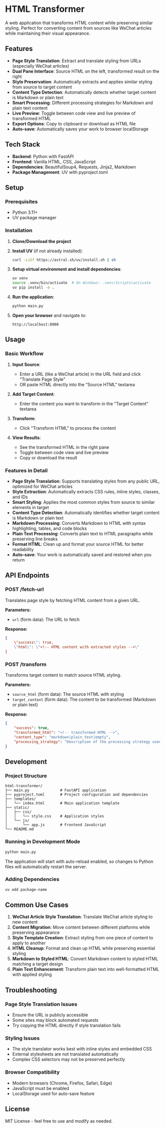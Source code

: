# HTML Transformer

A web application that transforms HTML content while preserving similar styling. Perfect for converting content from sources like WeChat articles while maintaining their visual appearance.

## Features

- **Page Style Translation**: Extract and translate styling from URLs (especially WeChat articles)
- **Dual Pane Interface**: Source HTML on the left, transformed result on the right
- **Style Preservation**: Automatically extracts and applies similar styling from source to target content
- **Content Type Detection**: Automatically detects whether target content is Markdown or plain text
- **Smart Processing**: Different processing strategies for Markdown and plain text content
- **Live Preview**: Toggle between code view and live preview of transformed HTML
- **Export Options**: Copy to clipboard or download as HTML file
- **Auto-save**: Automatically saves your work to browser localStorage

## Tech Stack

- **Backend**: Python with FastAPI
- **Frontend**: Vanilla HTML, CSS, JavaScript
- **Dependencies**: BeautifulSoup4, Requests, Jinja2, Markdown
- **Package Management**: UV with pyproject.toml

## Setup

### Prerequisites
- Python 3.11+
- UV package manager

### Installation

1. **Clone/Download the project**

2. **Install UV** (if not already installed):
   ```bash
   curl -LsSf https://astral.sh/uv/install.sh | sh
   ```

3. **Setup virtual environment and install dependencies**:
   ```bash
   uv venv
   source .venv/bin/activate  # On Windows: .venv\Scripts\activate
   uv pip install -e .
   ```

4. **Run the application**:
   ```bash
   python main.py
   ```

5. **Open your browser** and navigate to:
   ```
   http://localhost:8000
   ```

## Usage

### Basic Workflow

1. **Input Source**: 
   - Enter a URL (like a WeChat article) in the URL field and click \"Translate Page Style\"
   - OR paste HTML directly into the \"Source HTML\" textarea

2. **Add Target Content**: 
   - Enter the content you want to transform in the "Target Content" textarea

3. **Transform**: 
   - Click "Transform HTML" to process the content

4. **View Results**: 
   - See the transformed HTML in the right pane
   - Toggle between code view and live preview
   - Copy or download the result

### Features in Detail

- **Page Style Translation**: Supports translating styles from any public URL, optimized for WeChat articles
- **Style Extraction**: Automatically extracts CSS rules, inline styles, classes, and IDs
- **Smart Styling**: Applies the most common styles from source to similar elements in target
- **Content Type Detection**: Automatically identifies whether target content is Markdown or plain text
- **Markdown Processing**: Converts Markdown to HTML with syntax highlighting, tables, and code blocks
- **Plain Text Processing**: Converts plain text to HTML paragraphs while preserving line breaks
- **Format HTML**: Clean up and format your source HTML for better readability
- **Auto-save**: Your work is automatically saved and restored when you return

## API Endpoints

### POST /fetch-url
Translates page style by fetching HTML content from a given URL.

**Parameters:**
- `url` (form data): The URL to fetch

**Response:**
```json
{
    \"success\": true,
    \"html\": \"<!-- HTML content with extracted styles -->\"
}
```

### POST /transform
Transforms target content to match source HTML styling.

**Parameters:**
- `source_html` (form data): The source HTML with styling
- `target_content` (form data): The content to be transformed (Markdown or plain text)

**Response:**
```json
{
    "success": true,
    "transformed_html": "<!-- transformed HTML -->",
    "content_type": "markdown|plain_text|empty",
    "processing_strategy": "Description of the processing strategy used"
}
```

## Development

### Project Structure
```
html-transformer/
├── main.py              # FastAPI application
├── pyproject.toml       # Project configuration and dependencies
├── templates/
│   └── index.html       # Main application template
├── static/
│   ├── css/
│   │   └── style.css    # Application styles
│   └── js/
│       └── app.js       # Frontend JavaScript
└── README.md
```

### Running in Development Mode
```bash
python main.py
```

The application will start with auto-reload enabled, so changes to Python files will automatically restart the server.

### Adding Dependencies
```bash
uv add package-name
```

## Common Use Cases

1. **WeChat Article Style Translation**: Translate WeChat article styling to new content
2. **Content Migration**: Move content between different platforms while preserving appearance
3. **Style Template Creation**: Extract styling from one piece of content to apply to another
4. **HTML Cleanup**: Format and clean up HTML while preserving essential styling
5. **Markdown to Styled HTML**: Convert Markdown content to styled HTML matching a target design
6. **Plain Text Enhancement**: Transform plain text into well-formatted HTML with applied styling

## Troubleshooting

### Page Style Translation Issues
- Ensure the URL is publicly accessible
- Some sites may block automated requests
- Try copying the HTML directly if style translation fails

### Styling Issues
- The style translator works best with inline styles and embedded CSS
- External stylesheets are not translated automatically
- Complex CSS selectors may not be preserved perfectly

### Browser Compatibility
- Modern browsers (Chrome, Firefox, Safari, Edge)
- JavaScript must be enabled
- LocalStorage used for auto-save feature

## License

MIT License - feel free to use and modify as needed.